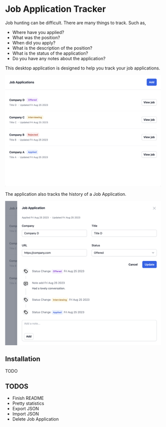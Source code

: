 # Job Application Tracker

Job hunting can be difficult. There are many things to track. Such as,

- Where have you applied?
- What was the position?
- When did you apply?
- What is the description of the position?
- What is the status of the application?
- Do you have any notes about the application?

This desktop application is designed to help you track your job applications.

![img](./images/home.png)

The application also tracks the history of a Job Application.

![img](./images/details.png)

## Installation

TODO

## TODOS

- Finish README
- Pretty statistics
- Export JSON
- Import JSON
- Delete Job Application
